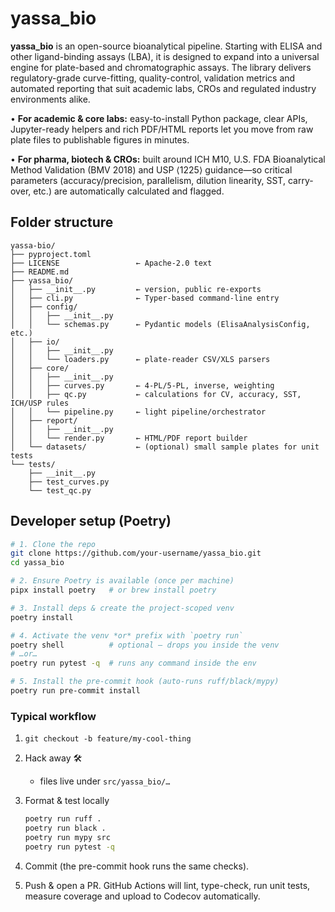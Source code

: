 # yassa_bio

**yassa_bio** is an open-source bioanalytical pipeline. Starting with ELISA and other ligand-binding assays (LBA), it is designed to expand into a universal engine for plate-based and chromatographic assays. The library delivers regulatory-grade curve-fitting, quality-control, validation metrics and automated reporting that suit academic labs, CROs and regulated industry environments alike.

• **For academic & core labs:** easy-to-install Python package, clear APIs, Jupyter-ready helpers and rich PDF/HTML reports let you move from raw plate files to publishable figures in minutes.

• **For pharma, biotech & CROs:** built around ICH M10, U.S. FDA Bioanalytical Method Validation (BMV 2018) and USP ⟨1225⟩ guidance—so critical parameters (accuracy/precision, parallelism, dilution linearity, SST, carry-over, etc.) are automatically calculated and flagged.

## Folder structure

```
yassa-bio/
├── pyproject.toml
├── LICENSE                 ← Apache-2.0 text
├── README.md
├── yassa_bio/
│   ├── __init__.py         ← version, public re-exports
│   ├── cli.py              ← Typer-based command-line entry
│   ├── config/
│   │   ├── __init__.py
│   │   └── schemas.py      ← Pydantic models (ElisaAnalysisConfig, etc.)
│   ├── io/
│   │   ├── __init__.py
│   │   └── loaders.py      ← plate-reader CSV/XLS parsers
│   ├── core/
│   │   ├── __init__.py
│   │   ├── curves.py       ← 4-PL/5-PL, inverse, weighting
│   │   ├── qc.py           ← calculations for CV, accuracy, SST, ICH/USP rules
│   │   └── pipeline.py     ← light pipeline/orchestrator
│   ├── report/
│   │   ├── __init__.py
│   │   └── render.py       ← HTML/PDF report builder
│   └── datasets/           ← (optional) small sample plates for unit tests
└── tests/
    ├── __init__.py
    ├── test_curves.py
    └── test_qc.py
```

## Developer setup (Poetry)

```bash
# 1. Clone the repo
git clone https://github.com/your-username/yassa_bio.git
cd yassa_bio

# 2. Ensure Poetry is available (once per machine)
pipx install poetry   # or brew install poetry

# 3. Install deps & create the project-scoped venv
poetry install

# 4. Activate the venv *or* prefix with `poetry run`
poetry shell          # optional – drops you inside the venv
# …or…
poetry run pytest -q  # runs any command inside the env

# 5. Install the pre-commit hook (auto-runs ruff/black/mypy)
poetry run pre-commit install
```

### Typical workflow

1. `git checkout -b feature/my-cool-thing`
2. Hack away 🛠️

   - files live under `src/yassa_bio/…`

3. Format & test locally

   ```bash
   poetry run ruff .
   poetry run black .
   poetry run mypy src
   poetry run pytest -q
   ```

4. Commit (the pre-commit hook runs the same checks).
5. Push & open a PR.
   GitHub Actions will lint, type-check, run unit tests, measure coverage and upload to Codecov automatically.
